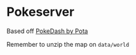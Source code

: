# Pokeserver

Based off [PokeDash by Pota](https://otland.net/threads/10-98-tfs-1-2-pokemon-pokedash-pota-v1-0.278516/)

Remember to unzip the map on `data/world`